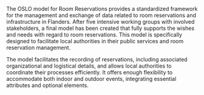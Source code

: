 <p>The OSLO model for Room Reservations provides a standardized framework for the management and exchange of data related to room reservations and infrastructure in Flanders. After five intensive working groups with involved stakeholders, a final model has been created that fully supports the wishes and needs with regard to room reservations. This model is specifically designed to facilitate local authorities in their public services and room reservation management.</p>

<p> The model facilitates the recording of reservations, including associated organizational and logistical details, and allows local authorities to coordinate their processes efficiently. It offers enough flexibility to accommodate both indoor and outdoor events, integrating essential attributes and optional elements.</p>
